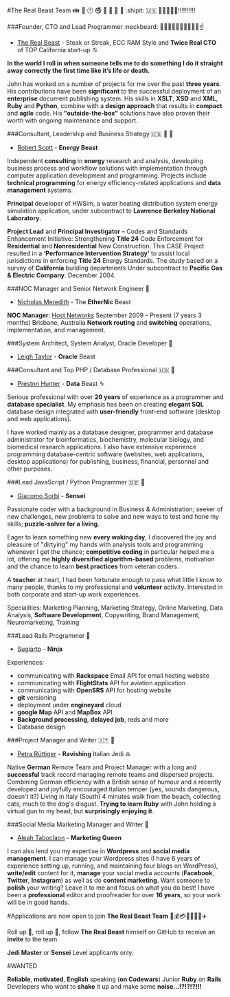 #The Real Beast Team :family: :restroom: :clock12: :no_smoking: :no_mobile_phones: :e-mail: :do_not_litter: :no_pedestrians:  :shipit: :us: :statue_of_liberty::boom::boom::boom::boom::bangbang::bangbang::bangbang::bangbang::bangbang:

###Founder, CTO and Lead Programmer :neckbeard: :guardsman::muscle::muscle::fist::fist::facepunch::facepunch::boom::boom::point_up:

- [The Real Beast](http://thebeast.me/about/) - Steak or Streak, ECC RAM Style and **Twice Real CTO** of TOP California start-up  :cancer:

**In the world I roll in when someone tells me to do something I do it straight away correctly the first time like it’s life or death.**

John has worked on a number of projects for me over the past **three years**. His contributions have been **significant** to the successful deployment of an **enterprise** document publishing system. His skills in **XSLT**, **XSD** and **XML**, **Ruby** and **Python**, combine with a **design approach** that results in **compact** and **agile** code. His **"outside-the-box"** solutions have also proven their worth with ongoing maintenance and support.

###Consultant, Leadership and Business Strategy :us: :older_man: :whale:

- [Robert Scott](https://www.linkedin.com/in/robert-scott-26bb128) - **Energy Beast**

Independent **consulting** in **energy** research and analysis, developing business process and workflow solutions with implementation through computer application development and programming. Projects include **technical programming** for energy efficiency-related applications and **data management** systems.

**Principal** developer of HWSim, a water heating distribution system energy simulation application, under subcontract to **Lawrence Berkeley National Laboratory**.

**Project Lead** and **Principal Investigator** – Codes and Standards Enhancement Initiative: Strengthening **Title 24** Code Enforcement for **Residential** and **Nonresidential** New Construction. This CASE Project resulted in a **‘Performance Intervention Strategy’** to assist local jurisdictions in enforcing **Title 24** Energy Standards. The study based on a survey of **California** building departments Under subcontract to **Pacific Gas & Electric Company**. December 2004.

###NOC Manager and Senior Network Engineer :man:

- [Nicholas Meredith](https://twitter.com/MrNickMeredith) - The **EtherNic** Beast

**NOC Manager**: [Host Networks](https://www.hostnetworks.com.au/)
September 2009 – Present (7 years 3 months) Brisbane, Australia
**Network routing** and **switching** operations, implementation, and management.

###System Architect, System Analyst, Oracle Developer :princess:

- [Leigh Taylor](https://au.linkedin.com/in/leigh-taylor-5408a152) - **Oracle** Beast

###Consultant and Top PHP / Database Professional :us: :man:

- [Preston Hunter](https://www.upwork.com/users/~012ab645e1d96a5c7f) - **Data** Beast :capricorn:

Serious professional with over **20 years** of experience as a programmer and **database specialist**. My emphasis has been on creating **elegant SQL** database design integrated with **user-friendly** front-end software (desktop and web applications).

I have worked mainly as a database designer, programmer and database administrator for bioinformatics, biochemistry, molecular biology, and biomedical research applications. I also have extensive experience programming database-centric software (websites, web applications, desktop applications) for publishing, business, financial, personnel and other purposes.

###Lead JavaScript / Python Programmer :de: :man:

- [Giacomo Sorbi](https://www.codewars.com/users/GiacomoSorbi) - **Sensei**

Passionate coder with a background in Business & Administration; seeker of new challenges, new problems to solve and new ways to test and hone my skills; **puzzle-solver for a living**.

Eager to learn something new **every waking day**, I discovered the joy and pleasure of "dirtying" my hands with analysis tools and programming whenever I get the chance; **competitive coding** in particular helped me a lot, offering me **highly diversified algorithm-based** problems, motivation and the chance to learn **best practices** from veteran coders.

A **teacher** at heart, I had been fortunate enough to pass what little I know to many people, thanks to my professional and **volunteer** activity. Interested in both corporate and start-up work experiences.

Specialities: Marketing Planning, Marketing Strategy, Online Marketing, Data Analysis, **Software Development**, Copywriting, Brand Management, Neuromarketing, Training

###Lead Rails Programmer :man:

- [Sugiarto](https://www.upwork.com/freelancers/~01e12d81269df3013f) - **Ninja**

Experiences:
- communicating with **Rackspace** Email API for email hosting website
- communicating with **FlightStats** API for aviation application
- communicating with **OpenSRS** API for hosting website
- **git** versioning
- deployment under **engineyard** cloud
- **google Map** API and **MapBox** API
- **Background processing**, **delayed job**, reds and more
- Database design


###Project Manager and Writer :it: :princess:

- [Petra Rüttiger](https://www.upwork.com/o/profiles/users/_~01012c0f7e1e9bc171/) - **Ravishing** Italian Jedi :libra:

Native **German** Remote Team and Project Manager with a long and **successful** track record managing remote teams and dispersed projects. Combining German efficiency with a British sense of humour and a recently developed and joyfully encouraged Italian temper (yes, sounds dangerous, doesn't it?) Living in Italy (South) 4 minutes walk from the beach, collecting cats, much to the dog's disgust. **Trying to learn Ruby** with John holding a virtual gun to my head, but **surprisingly enjoying it**.

###Social Media Marketing Manager and Writer :princess:

- [Aleah Taboclaon](http://www.solitarywanderer.com) - **Marketing Queen**

I can also lend you my expertise in **Wordpress** and **social media management**. I can manage your Wordpress sites (I have 6 years of experience setting up, running, and maintaining four blogs on WordPress), **write/edit** content for it, **manage** your social media accounts (**Facebook**, **Twitter**, **Instagram**) as well as do **content marketing**. Want someone to **polish** your writing? Leave it to me and focus on what you do best! I have been a **professional** editor and proofreader for over **16 years**, so your work will be in good hands.

#Applications are now open to join **The Real Beast Team** :passport_control::moneybag::credit_card::red_car::sailboat::speedboat::helicopter::airplane:

Roll up :loudspeaker:, roll up :loudspeaker:, follow **The Real Beast** himself on GitHub to receive an **invite** to the team.

**Jedi Master** or **Sensei** Level applicants only.

#WANTED

**Reliable**, **motivated**, **English** speaking (**on Codewars**) Junior **Ruby** on **Rails** Developers who want to **shake** it up and make some **noise...!?!?!?!!!**
